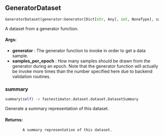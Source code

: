 ## GeneratorDataset
```python
GeneratorDataset(generator:Generator[Dict[str, Any], int, NoneType], samples_per_epoch:int) -> None
```
A dataset from a generator function.

#### Args:

* **generator** :  The generator function to invoke in order to get a data sample.
* **samples_per_epoch** :  How many samples should be drawn from the generator during an epoch. Note that the generator            function will actually be invoke more times than the number specified here due to backend validation            routines.    

### summary
```python
summary(self) -> fastestimator.dataset.dataset.DatasetSummary
```
Generate a summary representation of this dataset.

#### Returns:
            A summary representation of this dataset.        